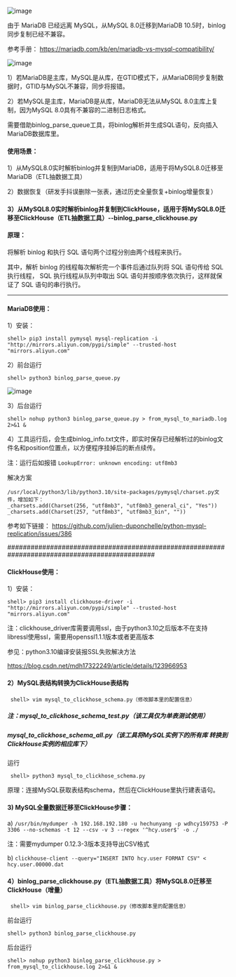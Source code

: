 ![image](https://s2.51cto.com/images/202306/13bd1a445f0874cc06e869444d718a0f2cf32f.png?x-oss-process=image/watermark,size_14,text_QDUxQ1RP5Y2a5a6i,color_FFFFFF,t_30,g_se,x_10,y_10,shadow_20,type_ZmFuZ3poZW5naGVpdGk=/format,webp)

由于 MariaDB 已经远离 MySQL，从MySQL 8.0迁移到MariaDB 10.5时，binlog同步复制已经不兼容。

参考手册： https://mariadb.com/kb/en/mariadb-vs-mysql-compatibility/

![image](https://s2.51cto.com/images/202306/d9f040596cfa78d7ca3022f68dc63d9b19bdf7.png?x-oss-process=image/watermark,size_14,text_QDUxQ1RP5Y2a5a6i,color_FFFFFF,t_30,g_se,x_10,y_10,shadow_20,type_ZmFuZ3poZW5naGVpdGk=/format,webp)

1）若MariaDB是主库，MySQL是从库，在GTID模式下，从MariaDB同步复制数据时，GTID与MySQL不兼容，同步将报错。

2）若MySQL是主库，MariaDB是从库，MariaDB无法从MySQL 8.0主库上复制，因为MySQL 8.0具有不兼容的二进制日志格式。

需要借助binlog_parse_queue工具，将binlog解析并生成SQL语句，反向插入MariaDB数据库里。

#### 使用场景：

1）从MySQL8.0实时解析binlog并复制到MariaDB，适用于将MySQL8.0迁移至MariaDB（ETL抽数据工具）

2）数据恢复（研发手抖误删除一张表，通过历史全量恢复+binlog增量恢复）

#### 3）从MySQL8.0实时解析binlog并复制到ClickHouse，适用于将MySQL8.0迁移至ClickHouse（ETL抽数据工具）--binlog_parse_clickhouse.py

#### 原理：

将解析 binlog 和执行 SQL 语句两个过程分别由两个线程来执行。

其中，解析 binlog 的线程每次解析完一个事件后通过队列将 SQL 语句传给 SQL 执行线程，
SQL 执行线程从队列中取出 SQL 语句并按顺序依次执行，这样就保证了 SQL 语句的串行执行。

-----------------------------------
#### MariaDB使用：
1）安装： 

```shell> pip3 install pymysql mysql-replication -i "http://mirrors.aliyun.com/pypi/simple" --trusted-host "mirrors.aliyun.com"```

2）前台运行

```shell> python3 binlog_parse_queue.py```

![image](https://s2.51cto.com/images/202306/b3c971e530888984170795dda364cf2a683235.png?x-oss-process=image/watermark,size_14,text_QDUxQ1RP5Y2a5a6i,color_FFFFFF,t_30,g_se,x_10,y_10,shadow_20,type_ZmFuZ3poZW5naGVpdGk=/format,webp)

3）后台运行

```shell> nohup python3 binlog_parse_queue.py > from_mysql_to_mariadb.log 2>&1 &```

4）工具运行后，会生成binlog_info.txt文件，即实时保存已经解析过的binlog文件名和position位置点，以方便程序挂掉后的断点续传。


注：运行后如报错 ```LookupError: unknown encoding: utf8mb3```

解决方案

```
/usr/local/python3/lib/python3.10/site-packages/pymysql/charset.py文件，增加如下：
_charsets.add(Charset(256, "utf8mb3", "utf8mb3_general_ci", "Yes"))
_charsets.add(Charset(257, "utf8mb3", "utf8mb3_bin", ""))
```

参考如下链接：
https://github.com/julien-duponchelle/python-mysql-replication/issues/386

##############################################################################################
#### ClickHouse使用：
1）安装： 

```shell> pip3 install clickhouse-driver -i "http://mirrors.aliyun.com/pypi/simple" --trusted-host "mirrors.aliyun.com"```

注：clickhouse_driver库需要调用ssl，由于python3.10之后版本不在支持libressl使用ssl，需要用openssl1.1.1版本或者更高版本

参见：python3.10编译安装报SSL失败解决方法

https://blog.csdn.net/mdh17322249/article/details/123966953

#### 2）MySQL表结构转换为ClickHouse表结构
``` shell> vim mysql_to_clickhose_schema.py（修改脚本里的配置信息）```

##### 注：mysql_to_clickhose_schema_test.py（该工具仅为单表测试使用）
#####     mysql_to_clickhose_schema_all.py（该工具将MySQL实例下的所有库 转换到 ClickHouse实例的相应库下）

运行

``` shell> python3 mysql_to_clickhose_schema.py```

原理：连接MySQL获取表结构schema，然后在ClickHouse里执行建表语句。

#### 3) MySQL全量数据迁移至ClickHouse步骤：

a) ```/usr/bin/mydumper -h 192.168.192.180 -u hechunyang -p wdhcy159753 -P 3306 --no-schemas -t 12 --csv -v 3 --regex '^hcy.user$' -o ./```

注：需要mydumper 0.12.3-3版本支持导出CSV格式

b) ```clickhouse-client --query="INSERT INTO hcy.user FORMAT CSV" < hcy.user.00000.dat```

#### 4）binlog_parse_clickhouse.py（ETL抽数据工具）将MySQL8.0迁移至ClickHouse（增量）
``` shell> vim binlog_parse_clickhouse.py（修改脚本里的配置信息）```

前台运行

```shell> python3 binlog_parse_clickhouse.py```

后台运行

```shell> nohup python3 binlog_parse_clickhouse.py > from_mysql_to_clickhouse.log 2>&1 &```




